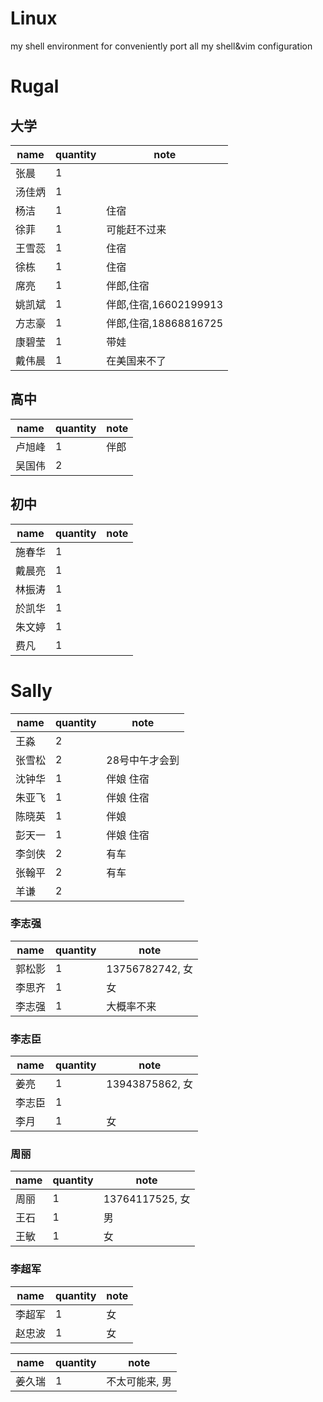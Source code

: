 Linux
=====

my shell environment
for conveniently port all my shell&vim configuration


# Rugal
## 大学
name | quantity | note
---|--- | ---
张晨 | 1|
汤佳炳 | 1 |
杨洁|1|住宿
徐菲|1| 可能赶不过来
王雪蕊|1|住宿
徐栋|1|住宿
席亮|1 |伴郎,住宿
姚凯斌 |1 | 伴郎,住宿,16602199913
方志豪 | 1 | 伴郎,住宿,18868816725
康碧莹|1|带娃
戴伟晨|1|在美国来不了


## 高中
name | quantity | note
---|--- | ---
卢旭峰 | 1 | 伴郎
吴国伟|2|

## 初中
name | quantity | note
---|--- | ---
施春华 | 1 |
戴晨亮|1|
林振涛|1|
於凯华|1|
朱文婷|1|
费凡|1|

# Sally

name | quantity | note
---|--- | ---
王淼| 2|
张雪松 | 2 | 28号中午才会到
沈钟华|1|  伴娘     住宿
朱亚飞|1| 伴娘      住宿
陈晓英|1| 伴娘 |     住宿
彭天一|1 |伴娘      住宿
李剑侠 | 2 |有车
张翰平 | 2 | 有车
羊谦| 2 |

### 李志强

name | quantity | note
---|--- | ---
郭松影|1|13756782742, 女
李思齐|1|  女
李志强|1|大概率不来

### 李志臣
name | quantity | note
---|--- | ---
姜亮|1|13943875862, 女
李志臣 | 1 | 
李月|1 | 女

### 周丽

name | quantity | note
---|--- | ---
周丽|1|13764117525, 女
王石|1|男
王敏|1|女

### 李超军

name | quantity | note
---|--- | ---
李超军 | 1 |女
赵忠波|1| 女


name | quantity | note
---|--- | ---
姜久瑞|1|  不太可能来, 男
